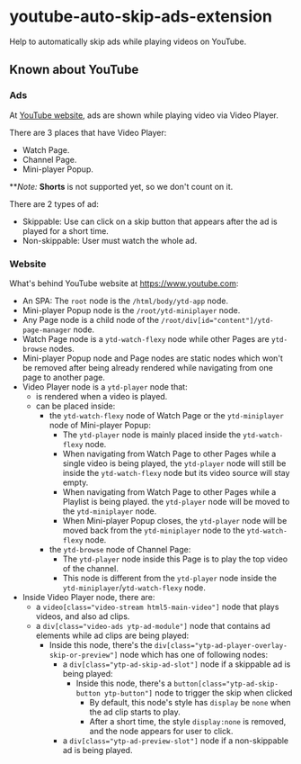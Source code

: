 # youtube-auto-skip-ads-extension

Help to automatically skip ads while playing videos on YouTube.

## Known about YouTube

### Ads

At [YouTube website](https://www.youtube.com), ads are shown while playing video
via Video Player.

There are 3 places that have Video Player:

- Watch Page.
- Channel Page.
- Mini-player Popup.

***Note:* **Shorts** is not supported yet, so we don't count on it.

There are 2 types of ad:

- Skippable: Use can click on a skip button that appears
  after the ad is played for a short time.
- Non-skippable: User must watch the whole ad.

### Website

What's behind YouTube website at https://www.youtube.com:

- An SPA: The `root` node is the `/html/body/ytd-app` node.
- Mini-player Popup node is the `/root/ytd-miniplayer` node.
- Any Page node is a child node of the `/root/div[id="content"]/ytd-page-manager` node.
- Watch Page node is a `ytd-watch-flexy` node while other Pages are `ytd-browse` nodes.
- Mini-player Popup node and Page nodes are static nodes which won't be removed
  after being already rendered while navigating from one page to another page.
- Video Player node is a `ytd-player` node that:
    - is rendered when a video is played.
    - can be placed inside:
        - the `ytd-watch-flexy` node of Watch Page
          or the `ytd-miniplayer` node of Mini-player Popup:
            - The `ytd-player` node is mainly placed inside the `ytd-watch-flexy` node.
            - When navigating from Watch Page to other Pages
              while a single video is being played,
              the `ytd-player` node will still be inside the `ytd-watch-flexy` node
              but its video source will stay empty.
            - When navigating from Watch Page to other Pages
              while a Playlist is being played.
              the `ytd-player` node will be moved to the `ytd-miniplayer` node.
            - When Mini-player Popup closes,
              the `ytd-player` node will be moved back from the `ytd-miniplayer` node
              to the `ytd-watch-flexy` node.
        - the `ytd-browse` node of Channel Page:
            - The `ytd-player` node inside this Page is to play the top video of the channel.
            - This node is different from the `ytd-player` node
              inside the `ytd-miniplayer`/`ytd-watch-flexy` node.
- Inside Video Player node, there are:
    - a `video[class="video-stream html5-main-video"]` node that plays videos,
      and also ad clips.
    - a `div[class="video-ads ytp-ad-module"]` node that contains ad elements
      while ad clips are being played:
        - Inside this node, there's the `div[class="ytp-ad-player-overlay-skip-or-preview"]` node
          which has one of following nodes:
            - a `div[class="ytp-ad-skip-ad-slot"]` node if a skippable ad is being played:
                - Inside this node, there's a `button[class="ytp-ad-skip-button ytp-button"]` node
                  to trigger the skip when clicked
                    - By default, this node's style has `display` be `none`
                      when the ad clip starts to play.
                    - After a short time, the style `display:none` is removed,
                      and the node appears for user to click.
            - a `div[class="ytp-ad-preview-slot"]` node if a non-skippable ad is being played.

